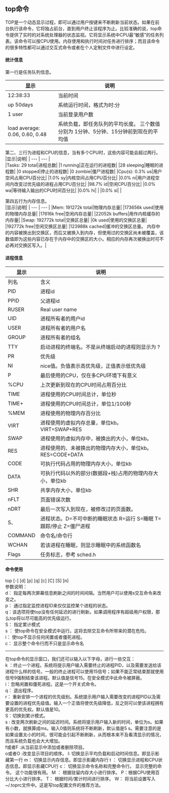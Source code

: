 
## **top命令**

TOP是一个动态显示过程，即可以通过用户按键来不断刷新当前状态。如果在前台执行该命令，它将独占前台，直到用户终止该程序为止。比较准确的说，top命令提供了实时的对系统处理器的状态监视。它将显示系统中CPU最“敏感”的任务列表。该命令可以按CPU使用。内存使用和执行时间对任务进行排序；而且该命令的很多特性都可以通过交互式命令或者在个人定制文件中进行设定。   
#### 统计信息   
第一行是任务队列信息。   

|显示|说明| 
| --- | --- |
|12:38:33|当前时间|
|up 50days|系统运行时间，格式为时:分|
|1 user|当前登录用户数|
|load average: 0.06, 0.60, 0.48|系统负载，即任务队列的平均长度。 三个数值分别为  1分钟、5分钟、15分钟前到现在的平均值|

第二、三行为进程和CPU的信息，当有多个CPU时，这些内容可能会超过两行。   
|显示|说明| 
| --- | --- |    
|Tasks: 29 total|进程总数|
|1 running|正在运行的进程数|
|28 sleeping|睡眠的进程数|
|0 stopped|停止的进程数|
|0 zombie|僵尸进程数|
|Cpu(s): 0.3% us|用户空间占用CPU百分比|
|1.0% sy|内核空间占用CPU百分比|
|0.0% ni|用户进程空间内改变过优先级的进程占用CPU百分比|
|98.7% id|空闲CPU百分比|
|0.0% wa|等待输入输出的CPU时间百分比|
|0.0% hi| |
|0.0% si| |

第四五行为内存信息。   
|显示|说明| 
| --- | --- | 
|Mem: 191272k total|物理内存总量|
|173656k used|使用的物理内存总量|
|17616k free|空闲内存总量|
|22052k buffers|用作内核缓存的内存量|
|Swap: 192772k total|交换区总量|
|0k used|使用的交换区总量|
|192772k free|空闲交换区总量|
|123988k cached|缓冲的交换区总量。 内存中的内容被换出到交换区，而后又被换入到内存，但使用过的交换区尚未被覆盖，该数值即为这些内容已存在于内存中的交换区的大小。相应的内存再次被换出时可不必再对交换区写入。|
#### 进程信息

|显示|说明| 
| --- | --- |
|列名|含义|
|PID|进程id|
PPID|父进程id|
|RUSER|Real user name|
|UID|进程所有者的用户id|
|USER|进程所有者的用户名|
|GROUP|进程所有者的组名|
|TTY|启动进程的终端名。不是从终端启动的进程则显示为 ?|
|PR|优先级|
|NI|nice值。负值表示高优先级，正值表示低优先级|
|P|最后使用的CPU，仅在多CPU环境下有意义|
|%CPU|上次更新到现在的CPU时间占用百分比|
|TIME|进程使用的CPU时间总计，单位秒|
|TIME+|进程使用的CPU时间总计，单位1/100秒|
|%MEM|进程使用的物理内存百分比|
|VIRT|进程使用的虚拟内存总量，单位kb。VIRT=SWAP+RES|
|SWAP|进程使用的虚拟内存中，被换出的大小，单位kb。|
|RES|进程使用的、未被换出的物理内存大小，单位kb。RES=CODE+DATA|
|CODE|可执行代码占用的物理内存大小，单位kb|
|DATA|可执行代码以外的部分(数据段+栈)占用的物理内存大小，单位kb|
|SHR|共享内存大小，单位kb|
|nFLT|页面错误次数|
|nDRT|最后一次写入到现在，被修改过的页面数。|
|S、|进程状态。D=不可中断的睡眠状态 R=运行 S=睡眠 T=跟踪/停止 Z=僵尸进程|
|COMMAND|命令名/命令行|
|WCHAN|若该进程在睡眠，则显示睡眠中的系统函数名|
|Flags|任务标志，参考 sched.h|

#### 命令使用
top [-] [d] [p] [q] [c] [C] [S]    [n]   
参数说明：   
d：  指定每两次屏幕信息刷新之间的时间间隔。当然用户可以使用s交互命令来改变之。   
p：  通过指定监控进程ID来仅仅监控某个进程的状态。   
q：该选项将使top没有任何延迟的进行刷新。如果调用程序有超级用户权限，那么top将以尽可能高的优先级运行。   
S： 指定累计模式   
s ： 使top命令在安全模式中运行。这将去除交互命令所带来的潜在危险。   
i：  使top不显示任何闲置或者僵死进程。   
c：  显示整个命令行而不只是显示命令名   
   
***   
在top命令的显示窗口，我们还可以输入以下字母，进行一些交互：   
k  ：终止一个进程。系统将提示用户输入需要终止的进程PID，以及需要发送给该进程什么样的信号。一般的终止进程可以使用15信号；如果不能正常结束那就使用信号9强制结束该进程。默认值是信号15。在安全模式中此命令被屏蔽。   
i：忽略闲置和僵死进程。这是一个开关式命令。   
q：  退出程序。   
r：  重新安排一个进程的优先级别。系统提示用户输入需要改变的进程PID以及需要设置的进程优先级值。输入一个正值将使优先级降低，反之则可以使该进程拥有更高的优先权。默认值是10。   
S：切换到累计模式。   
s :  改变两次刷新之间的延迟时间。系统将提示用户输入新的时间，单位为s。如果有小数，就换算成ms。输入0值则系统将不断刷新，默认值是5 s。需要注意的是如果设置太小的时间，很可能会引起不断刷新，从而根本来不及看清显示的情况，而且系统负载也会大大增加。   
f或者F :从当前显示中添加或者删除项目。   
o或者O  :改变显示项目的顺序。
l: 切换显示平均负载和启动时间信息。即显示影藏第一行
m： 切换显示内存信息。即显示影藏内存行
t ： 切换显示进程和CPU状态信息。即显示影藏CPU行
c：  切换显示命令名称和完整命令行。 显示完整的命令。 这个功能很有用。
M ： 根据驻留内存大小进行排序。
P：根据CPU使用百分比大小进行排序。
T： 根据时间/累计时间进行排序。
W：  将当前设置写入~/.toprc文件中。这是写top配置文件的推荐方法。